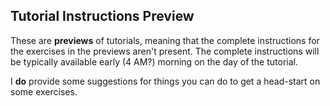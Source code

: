 ## Tutorial Instructions Preview

These are **previews** of tutorials, meaning that the complete instructions for the exercises in the previews aren't present. The complete instructions will be typically available early (4 AM?) morning on the day of the tutorial.

I **do** provide some suggestions for things you can do to get a head-start on some exercises.